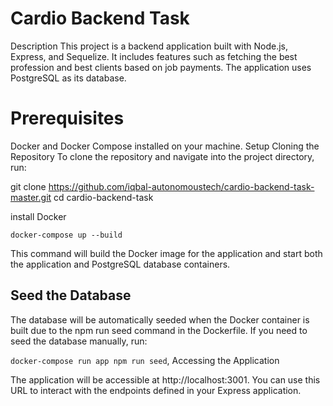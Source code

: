# Cardio Backend Task
Description
This project is a backend application built with Node.js, Express, and Sequelize. It includes features such as fetching the best profession and best clients based on job payments. The application uses PostgreSQL as its database.

# Prerequisites
Docker and Docker Compose installed on your machine.
Setup
Cloning the Repository
To clone the repository and navigate into the project directory, run:


git clone https://github.com/iqbal-autonomoustech/cardio-backend-task-master.git
cd cardio-backend-task

install Docker 


`docker-compose up --build`

This command will build the Docker image for the application and start both the application and PostgreSQL database containers.

## Seed the Database

The database will be automatically seeded when the Docker container is built due to the npm run seed command in the Dockerfile. If you need to seed the database manually, run:

`docker-compose run app npm run seed`,
Accessing the Application

The application will be accessible at http://localhost:3001. You can use this URL to interact with the endpoints defined in your Express application.